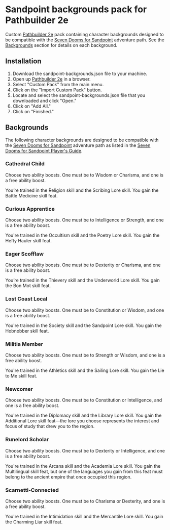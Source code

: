 # Sandpoint backgrounds pack for Pathbuilder 2e

Custom [Pathbuilder 2e][pathbuilder] pack containing character backgrounds
designed to be compatible with the [Seven Dooms for Sandpoint][adventure-path]
adventure path. See the [Backgrounds](#backgrounds) section for details on each
background.

## Installation

1. Download the sandpoint-backgrounds.json file to your machine.
2. Open up [Pathbuilder 2e][pathbuilder] in a browser.
3. Select "Custom Pack" from the main menu.
4. Click on the "Import Custom Pack" button.
5. Locate and select the sandpoint-backgrounds.json file that you downloaded and
   click "Open."
6. Click on "Add All."
7. Click on "Finished."

## Backgrounds

The following character backgrounds are designed to be compatible with the
[Seven Dooms for Sandpoint][adventure-path] adventure path as listed in the
[Seven Dooms for Sandpoint Player's Guide][players-guide].

### Cathedral Child

Choose two ability boosts. One must be to Wisdom or Charisma, and one is a free
ability boost.

You’re trained in the Religion skill and the Scribing Lore skill. You gain the
Battle Medicine skill feat.

### Curious Apprentice

Choose two ability boosts. One must be to Intelligence or Strength, and one is a
free ability boost.

You're trained in the Occultism skill and the Poetry Lore skill. You gain the
Hefty Hauler skill feat.

### Eager Scofflaw

Choose two ability boosts. One must be to Dexterity or Charisma, and one is a
free ability boost.

You’re trained in the Thievery skill and the Underworld Lore skill. You gain the
Bon Mot skill feat.

### Lost Coast Local

Choose two ability boosts. One must be to Constitution or Wisdom, and one is a
free ability boost.

You're trained in the Society skill and the Sandpoint Lore skill. You gain the
Hobnobber skill feat.

### Militia Member

Choose two ability boosts. One must be to Strength or Wisdom, and one is a free
ability boost.

You're trained in the Athletics skill and the Sailing Lore skill. You gain the
Lie to Me skill feat.

### Newcomer

Choose two ability boosts. One must be to Constitution or Intelligence, and one
is a free ability boost.

You're trained in the Diplomacy skill and the Library Lore skill. You gain the
Additional Lore skill feat—the lore you choose represents the interest and focus
of study that drew you to the region.

### Runelord Scholar

Choose two ability boosts. One must be to Dexterity or Intelligence, and one is
a free ability boost.

You're trained in the Arcana skill and the Academia Lore skill. You gain the
Multilingual skill feat, but one of the languages you gain from this feat must
belong to the ancient empire that once occupied this region.

### Scarnetti-Connected

Choose two ability boosts. One must be to Charisma or Dexterity, and one is a
free ability boost.

You're trained in the Intimidation skill and the Mercantile Lore skill. You gain
the Charming Liar skill feat.

[pathbuilder]:    https://pathbuilder2e.com/
[players-guide]:  https://paizo.com/community/blog/v5748dyo6siiv&page=1?Introducing-the-Seven-Dooms-for-Sandpoint
[adventure-path]: https://paizo.com/store/pathfinder/adventures/adventurepath/sevendoomsforsandpoint
[ogl]:            https://paizo.com/pathfinder/compatibility/ogl
